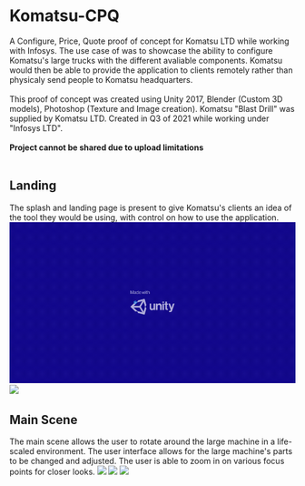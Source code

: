 # Komatsu-CPQ
A Configure, Price, Quote proof of concept for Komatsu LTD while working with Infosys. The use case of was to showcase the ability to configure Komatsu's large trucks with the different avaliable components. Komatsu would then be able to provide the application to clients remotely rather than physicaly send people to Komatsu headquarters. 
<br />
<br />
This proof of concept was created using Unity 2017, Blender (Custom 3D models), Photoshop (Texture and Image creation). Komatsu "Blast Drill" was supplied by Komatsu LTD. Created in Q3 of 2021 while working under "Infosys LTD".
<br />
<br />
**Project cannot be shared due to upload limitations**
<br />
<br />
## Landing
The splash and landing page is present to give Komatsu's clients an idea of the tool they would be using, with control on how to use the application.
![](https://github.com/Flare5464/Komatsu-CPQ/blob/main/CPQ_A.gif)
![](https://github.com/Flare5464/Komatsu-CPQ/blob/main/CPQ_E.gif)
## Main Scene
The main scene allows the user to rotate around the large machine in a life-scaled environment. The user interface allows for the large machine's parts to be changed and adjusted. The user is able to zoom in on various focus points for closer looks. 
![](https://github.com/Flare5464/Komatsu-CPQ/blob/main/CPQ_B.gif)
![](https://github.com/Flare5464/Komatsu-CPQ/blob/main/CPQ_C.gif)
![](https://github.com/Flare5464/Komatsu-CPQ/blob/main/CPQ_D.gif)
